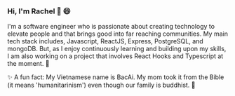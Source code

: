 ### Hi, I'm Rachel 👋 😄 

I'm a software engineer who is passionate about creating technology to elevate people and that brings good into far reaching communities. My main tech stack includes, Javascript, ReactJS, Express, PostgreSQL, and mongoDB. But, as I enjoy continuously learning and building upon my skills, I am also working on a project that involves React Hooks and Typescript at the moment. 🌱

✨ A fun fact: My Vietnamese name is BacAi. My mom took it from the Bible (it means 'humanitarinism') even though our family is buddhist. 🤔 

<!--
**dongb909/dongb909** is a ✨ _special_ ✨ repository because its `README.md` (this file) appears on your GitHub profile.

Here are some ideas to get you started:

- 🔭 I’m currently working on ...
- 🌱 I’m currently learning ...
- 👯 I’m looking to collaborate on ...
- 🤔 I’m looking for help with ...
- 💬 Ask me about ...
- 📫 How to reach me: ...
- 😄 Pronouns: ...
- ⚡ Fun fact: ...
-->
